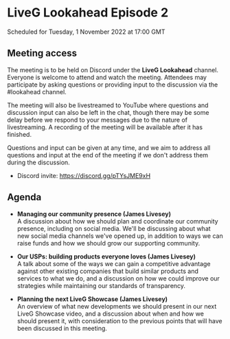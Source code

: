 # LiveG Lookahead Episode 2
Scheduled for Tuesday, 1 November 2022 at 17:00 GMT

## Meeting access
The meeting is to be held on Discord under the **LiveG Lookahead** channel. Everyone is welcome to attend and watch the meeting. Attendees may participate by asking questions or providing input to the discussion via the #lookahead channel.

The meeting will also be livestreamed to YouTube where questions and discussion input can also be left in the chat, though there may be some delay before we respond to your messages due to the nature of livestreaming. A recording of the meeting will be available after it has finished.

Questions and input can be given at any time, and we aim to address all questions and input at the end of the meeting if we don't address them during the discussion.

* Discord invite: https://discord.gg/pTYsJME9xH

## Agenda
* **Managing our community presence (James Livesey)**<br>
  A discussion about how we should plan and coordinate our community presence, including on social media. We'll be discussing about what new social media channels we've opened up, in addition to ways we can raise funds and how we should grow our supporting community.

* **Our USPs: building products everyone loves (James Livesey)**<br>
  A talk about some of the ways we can gain a competitive advantage against other existing companies that build similar products and services to what we do, and a discussion on how we could improve our strategies while maintaining our standards of transparency.

* **Planning the next LiveG Showcase (James Livesey)**<br>
  An overview of what new developments we should present in our next LiveG Showcase video, and a discussion about when and how we should present it, with consideration to the previous points that will have been discussed in this meeting.
